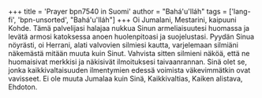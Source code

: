 +++
title = 'Prayer bpn7540 in Suomi'
author = "Bahá'u'lláh"
tags = ['lang-fi', 'bpn-unsorted', "Bahá'u'lláh"]
+++
Oi Jumalani, Mestarini, kaipuuni Kohde. Tämä palvelijasi halajaa nukkua Sinun armeliaisuutesi huomassa ja levätä armosi katoksessa anoen huolenpitoasi ja suojelustasi.
Pyydän Sinua nöyrästi, oi Herrani, alati valvovien silmiesi kautta, varjelemaan silmiäni näkemästä mitään muuta kuin Sinut. Vahvista sitten silmieni näköä, että ne huomaisivat merkkisi ja näkisivät ilmoituksesi taivaanrannan. Sinä olet se, jonka kaikkivaltaisuuden ilmentymien edessä voimista väkevimmätkin ovat vavisseet. 
Ei ole muuta Jumalaa kuin Sinä, Kaikkivaltias, Kaiken alistava, Ehdoton.

